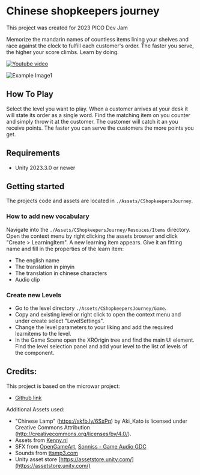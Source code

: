 # Chinese shopkeepers journey

This project was created for 2023 PICO Dev Jam

Memorize the mandarin names of countless items lining your shelves and race against the clock to fulfill each customer's order. The faster you serve, the higher your score climbs. Learn by doing.

[![Youtube video](./Documentation/Images/example1_small.jpg)](https://www.youtube.com/watch?v=TKyPnJ57tnI&ab_channel=Kenny32VR)

![Example Image1](./Documentation/Images/example4_small.jpg)

## How To Play

Select the level you want to play.
When a customer arrives at your desk it will state its order as a single word.
Find the matching item on you counter and simply throw it at the customer.
The customer will catch it an you receive points.
The faster you can serve the customers the more points you get.

## Requirements

- Unity 2023.3.0 or newer

## Getting started

The projects code and assets are located in `./Assets/CShopkeepersJourney`.

### How to add new vocabulary

Navigate into the  `./Assets/CShopkeepersJourney/Resouces/Items` directory.
Open the context menu by right clicking the assets browser and click "Create > LearningItem".
A new learning item appears. 
Give it an fitting name and fill in the properties of the learn item:
- The english name
- The translation in pinyin
- The translation in chinese characters
- Audio clip 

### Create new Levels

- Go to the level directory `./Assets/CShopkeepersJourney/Game`.
- Copy and existing level or right click to open the context menu and under create select "LevelSettings".
- Change the level parameters to your liking and add the required learnitems to the level.
- In the Game Scene open the XROrigin tree and find the main UI element. Find the level selection panel and add your level to the list of levels of the component.


## Credits:

This project is based on the microwar project:
- [Github link](https://github.com/picoxr/MicroWar)

Additional Assets used: 

- "Chinese Lamp" (https://skfb.ly/6SxPq) by Aki_Kato is licensed under Creative Commons Attribution (http://creativecommons.org/licenses/by/4.0/).
- Assets from [Kenny.nl](https://www.kenney.nl/)
- SFX from [OpenGameArt](https://opengameart.org/), [Sonniss - Game Audio GDC](https://sonniss.com/gameaudiogdc)
- Sounds from [ttsmp3.com](https://ttsmp3.com/text-to-speech/Chinese%20Mandarin/)
- Unity asset store [https://assetstore.unity.com/](https://assetstore.unity.com/)